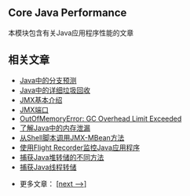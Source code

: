 ## Core Java Performance

本模块包含有关Java应用程序性能的文章

## 相关文章

+ [Java中的分支预测](https://tu-yucheng.github.io/java/2023/07/04/java-branch-prediction.html)
+ [Java中的详细垃圾回收](https://tu-yucheng.github.io/java/2023/07/04/java-verbose-gc.html)
+ [JMX基本介绍](https://tu-yucheng.github.io/java/2023/07/04/java-management-extensions.html)
+ [JMX端口](https://tu-yucheng.github.io/java/2023/07/04/jmx-ports.html)
+ [OutOfMemoryError: GC Overhead Limit Exceeded](https://tu-yucheng.github.io/java/2023/07/04/java-gc-overhead-limit-exceeded.html)
+ [了解Java中的内存泄漏](https://tu-yucheng.github.io/java/2023/07/04/java-memory-leaks.html)
+ [从Shell脚本调用JMX-MBean方法](https://tu-yucheng.github.io/java/2023/07/04/jmx-mbean-shell-access.html)
+ [使用Flight Recorder监控Java应用程序](https://tu-yucheng.github.io/java/2023/07/04/java-flight-recorder-monitoring.html)
+ [捕获Java堆转储的不同方法](https://tu-yucheng.github.io/java/2023/07/04/java-heap-dump-capture.html)
+ [捕获Java线程转储](https://tu-yucheng.github.io/java/2023/07/04/java-thread-dump.html)

- 更多文章： [[next -->]](../java-perf-2/README.md)